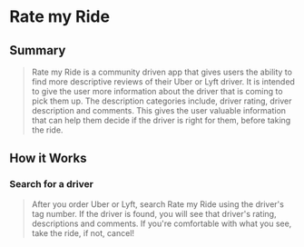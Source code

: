 <!-- <h1>Rate my Ride</h1>

Second portfolio project for <a href="https://www.thinkful.com/">Thinkful</a>. <a href="https://rate-my-ride.herokuapp.com/">Rate my Ride</a> is a driver review app, designed to let users submit more descriptive reviews of their Uber and Lyft drivers. 
<img src="public/images/screen-shots1.png">


<h2>Summary</h2>
<p>Rate my Ride is a community driven app that gives users the ability to find more descriptive reviews of their Uber or Lyft driver. It is intended to give the user more information about the driver that is coming to pick them up. The description categories include, driver rating, driver description and comments. This gives the user valuable information that can help them decide if the driver is right for them, before taking the ride</p>


<h2>How it Works</h2>

<h3>Search for your driver</h3>
<p>After you order Uber or Lyft, search Rate my Ride using the driver's tag number. If the driver is found, you will see that driver's rating, descriptions and comments. If you're comfortable with what you see, take the ride, if not, cancel!</p>


<h3>Review the driver</h3>
<p>After your ride, review the driver. Leave your rating, description and comment for others to see.</p>

<h3>Add a driver</h3>
<p>If a driver isn't in the database you can easily add them. You enter the driver's name, company, tag number and city.</p>

<h2>Technology</h2>
<h3>Front End</h3>
<ul>
	<li>HTML5</li>
	<li>CSS3</li>
	<li>Javascript</li>
	<li>jQuery</li>
</ul>

<h3>Back End</h3>
<ul>
	<li>Node.js + Express.js (web server)</li>
	<li>MongoDB (database)</li>
	<li>JavascMocha + Chai (testing)</li>
	<li>Continuous integration and deployment with Travis CI</li>
</ul>


<h2>Responsive</h2>
<ul>
	<li>The app is fully responsive and quickly adapts to all mobile, tablet, and desktop viewports.</li>
</ul>



<h2>Image Attributions</h2>
<ul>
	<li><a href="https://rydely.com/lyft-driver/"></a>https://rydely.com/lyft-driver/</li>
</ul> -->

# Rate my Ride

## Summary

> Rate my Ride is a community driven app that gives users the ability to find more descriptive reviews of their Uber or Lyft driver. It is intended to give the user more information about the driver that is coming to pick them up. The description categories include, driver rating, driver description and comments. This gives the user valuable information that can help them decide if the driver is right for them, before taking the ride.

## How it Works

### Search for a driver

> After you order Uber or Lyft, search Rate my Ride using the driver's tag number. If the driver is found, you will see that driver's rating, descriptions and comments. If you're comfortable with what you see, take the ride, if not, cancel!